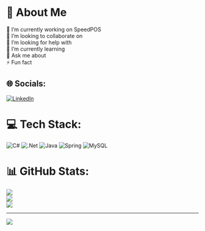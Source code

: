 # 💫 About Me
🔭 I’m currently working on SpeedPOS<br>👯 I’m looking to collaborate on<br>🤝 I’m looking for help with<br>🌱 I’m currently learning<br>💬 Ask me about<br>⚡ Fun fact


## 🌐 Socials:
[![LinkedIn](https://img.shields.io/badge/LinkedIn-%230077B5.svg?logo=linkedin&logoColor=white)](https://linkedin.com/in/linkedin.com/in/phanquangbaolong) 

# 💻 Tech Stack:
![C#](https://img.shields.io/badge/c%23-%23239120.svg?style=for-the-badge&logo=csharp&logoColor=white) ![.Net](https://img.shields.io/badge/.NET-5C2D91?style=for-the-badge&logo=.net&logoColor=white) ![Java](https://img.shields.io/badge/java-%23ED8B00.svg?style=for-the-badge&logo=openjdk&logoColor=white) ![Spring](https://img.shields.io/badge/spring-%236DB33F.svg?style=for-the-badge&logo=spring&logoColor=white) ![MySQL](https://img.shields.io/badge/mysql-4479A1.svg?style=for-the-badge&logo=mysql&logoColor=white)
# 📊 GitHub Stats:
![](https://github-readme-stats.vercel.app/api?username=baolong26052001&theme=default&hide_border=false&include_all_commits=false&count_private=false)<br/>
![](https://github-readme-streak-stats.herokuapp.com/?user=baolong26052001&theme=default&hide_border=false)<br/>
![](https://github-readme-stats.vercel.app/api/top-langs/?username=baolong26052001&theme=default&hide_border=false&include_all_commits=false&count_private=false&layout=compact)

---
[![](https://visitcount.itsvg.in/api?id=baolong26052001&icon=0&color=0)](https://visitcount.itsvg.in)

<!-- Proudly created with GPRM ( https://gprm.itsvg.in ) -->
